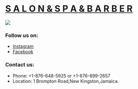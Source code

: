 
# [S A L O N & S P A & B A R B E R](https://sapphiasalonanadspa.com)

<img src="img/saphphia.png" />     



### Follow us on:

* [Instagram](https://www.instagram.com/sapphiasalonanadspa)
* [Facebook](https://www.facebook.com/sapphiasalonandspa/)

### Contact us: 
* Phone: +1-876-648-5925 or +1-876-899-2657
* Location: 1 Brompton Road,New Kingston,Jamaica.
